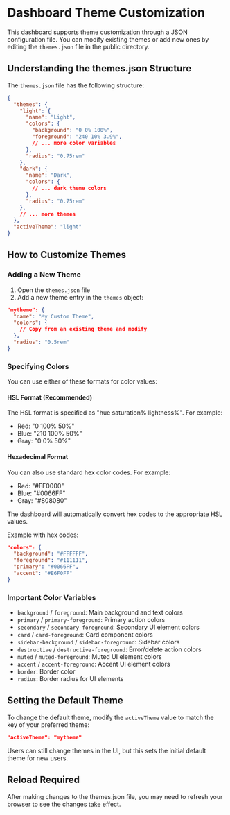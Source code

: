 # Dashboard Theme Customization

This dashboard supports theme customization through a JSON configuration file. You can modify existing themes or add new ones by editing the `themes.json` file in the public directory.

## Understanding the themes.json Structure

The `themes.json` file has the following structure:

```json
{
  "themes": {
    "light": {
      "name": "Light",
      "colors": {
        "background": "0 0% 100%",
        "foreground": "240 10% 3.9%",
        // ... more color variables
      },
      "radius": "0.75rem"
    },
    "dark": {
      "name": "Dark",
      "colors": {
        // ... dark theme colors
      },
      "radius": "0.75rem"
    },
    // ... more themes
  },
  "activeTheme": "light"
}
```

## How to Customize Themes

### Adding a New Theme

1. Open the `themes.json` file
2. Add a new theme entry in the `themes` object:

```json
"mytheme": {
  "name": "My Custom Theme",
  "colors": {
    // Copy from an existing theme and modify
  },
  "radius": "0.5rem"
}
```

### Specifying Colors

You can use either of these formats for color values:

#### HSL Format (Recommended)
The HSL format is specified as "hue saturation% lightness%". For example:
- Red: "0 100% 50%"
- Blue: "210 100% 50%"
- Gray: "0 0% 50%"

#### Hexadecimal Format
You can also use standard hex color codes. For example:
- Red: "#FF0000"
- Blue: "#0066FF"
- Gray: "#808080"

The dashboard will automatically convert hex codes to the appropriate HSL values.

Example with hex codes:
```json
"colors": {
  "background": "#FFFFFF",
  "foreground": "#111111",
  "primary": "#0066FF",
  "accent": "#E6F0FF"
}
```

### Important Color Variables

- `background` / `foreground`: Main background and text colors
- `primary` / `primary-foreground`: Primary action colors
- `secondary` / `secondary-foreground`: Secondary UI element colors
- `card` / `card-foreground`: Card component colors
- `sidebar-background` / `sidebar-foreground`: Sidebar colors
- `destructive` / `destructive-foreground`: Error/delete action colors
- `muted` / `muted-foreground`: Muted UI element colors
- `accent` / `accent-foreground`: Accent UI element colors
- `border`: Border color
- `radius`: Border radius for UI elements

## Setting the Default Theme

To change the default theme, modify the `activeTheme` value to match the key of your preferred theme:

```json
"activeTheme": "mytheme"
```

Users can still change themes in the UI, but this sets the initial default theme for new users.

## Reload Required

After making changes to the themes.json file, you may need to refresh your browser to see the changes take effect. 